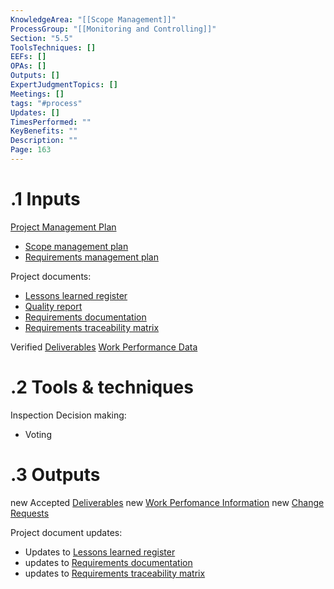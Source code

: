 ```yaml
---
KnowledgeArea: "[[Scope Management]]"
ProcessGroup: "[[Monitoring and Controlling]]"
Section: "5.5"
ToolsTechniques: []
EEFs: []
OPAs: []
Outputs: []
ExpertJudgmentTopics: []
Meetings: []
tags: "#process"
Updates: []
TimesPerformed: ""
KeyBenefits: ""
Description: ""
Page: 163
---
```

# .1 Inputs
[Project Management Plan](Project%20Management%20Plan.md)
* [Scope management plan](Scope%20management%20plan.md)
* [Requirements management plan](Requirements%20management%20plan.md)

Project documents:
* [Lessons learned register](Lessons%20learned%20register.md)
* [Quality report](Quality%20report.md)
* [Requirements documentation](Requirements%20documentation.md)
* [Requirements traceability matrix](Requirements%20traceability%20matrix.md)

Verified [Deliverables](Deliverables.md)
[Work Performance Data](Work%20Performance%20Data.md)

# .2 Tools & techniques
Inspection
Decision making:
* Voting


# .3 Outputs
new Accepted [Deliverables](Deliverables.md)
new [Work Perfomance Information](Work%20Perfomance%20Information.md)
new [Change Requests](Change%20Requests.md)

Project document updates:
* Updates to [Lessons learned register](Lessons%20learned%20register.md)
* updates to [Requirements documentation](Requirements%20documentation.md)
* updates to [Requirements traceability matrix](Requirements%20traceability%20matrix.md)



